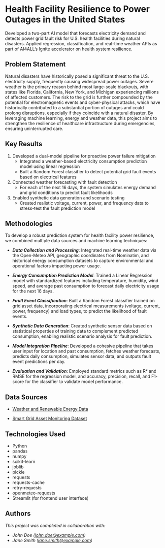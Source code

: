 # Health Facility Resilience to Power Outages in the United States

Developed a two-part AI model that forecasts electricity demand and detects power grid fault risk for U.S. health facilities during natural disasters. Applied regression, classification, and real-time weather APIs as part of AI4ALL’s Ignite accelerator on health system resilience.

## Problem Statement 

Natural disasters have historically posed a significant threat to the U.S. electricity supply, frequently causing widespread power outages. Severe weather is the primary reason behind most large-scale blackouts, with states like Florida, California, New York, and Michigan experiencing millions of affected customers. The risk to the grid is further compounded by the potential for electromagnetic events and cyber-physical attacks, which have historically contributed to a substantial portion of outages and could prolong disruptions, especially if they coincide with a natural disaster. By leveraging machine learning, energy and weather data, this project aims to strengthen the resilience of healthcare infrastructure during emergencies, ensuring uninterrupted care.

## Key Results 

1. Developed a dual-model pipeline for proactive power failure mitigation
   - Integrated a weather-based electricity consumption prediction model using linear regression
   - Built a Random Forest classifier to detect potential grid fault events based on electrical features
2. Connected weather forecasting with fault detection
   - For each of the next 16 days, the system simulates energy demand and grid conditions to predict fault likelihoods
3. Enabled synthetic data generation and scenario testing
   - Created realistic voltage, current, power, and frequency data to stress-test the fault prediction model

## Methodologies 

To develop a robust prediction system for health facility power resilience, we combined multiple data sources and machine learning techniques:

- ***Data Collection and Processing***:
Integrated real-time weather data via the Open-Meteo API, geographic coordinates from Nominatim, and historical energy consumption datasets to capture environmental and operational factors impacting power usage.

- ***Energy Consumption Prediction Model***:
Trained a Linear Regression model with standardized features including temperature, humidity, wind speed, and average past consumption to forecast daily electricity usage for the next 16 days.

- ***Fault Event Classification***:
Built a Random Forest classifier trained on grid asset data, incorporating electrical measurements (voltage, current, power, frequency) and load types, to predict the likelihood of fault events.

- ***Synthetic Data Generation***:
Created synthetic sensor data based on statistical properties of training data to complement predicted consumption, enabling realistic scenario analysis for fault prediction.

- ***Model Integration Pipeline***:
Developed a cohesive pipeline that takes user input for location and past consumption, fetches weather forecasts, predicts daily consumption, simulates sensor data, and outputs fault event predictions per day.

- ***Evaluation and Validation***:
Employed standard metrics such as R² and RMSE for the regression model, and accuracy, precision, recall, and F1-score for the classifier to validate model performance.

## Data Sources 

- [Weather and Renewable Energy Data](https://www.kaggle.com/code/samanemami/weather-and-renewable-energy-analysis/input)  

- [Smart Grid Asset Monitoring Dataset](https://www.kaggle.com/datasets/ziya07/smart-grid-asset-monitoring-dataset)  

## Technologies Used 

- Python  
- pandas  
- numpy  
- scikit-learn
- joblib  
- pickle  
- requests  
- requests-cache  
- retry-requests  
- openmeteo-requests  
- Streamlit (for frontend user interface) 

## Authors 

*This project was completed in collaboration with:*
- *John Doe ([john.doe@example.com](mailto:john.doe@example.com))*
- *Jane Smith ([jane.smith@example.com](mailto:jane.smith@example.com))*
